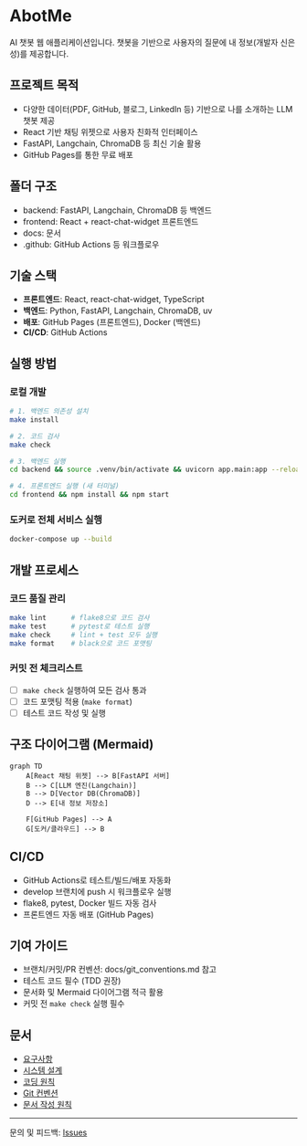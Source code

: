 # AbotMe

AI 챗봇 웹 애플리케이션입니다. 챗봇을 기반으로 사용자의 질문에 내 정보(개발자 신은성)를 제공합니다.

## 프로젝트 목적
- 다양한 데이터(PDF, GitHub, 블로그, LinkedIn 등) 기반으로 나를 소개하는 LLM 챗봇 제공
- React 기반 채팅 위젯으로 사용자 친화적 인터페이스
- FastAPI, Langchain, ChromaDB 등 최신 기술 활용
- GitHub Pages를 통한 무료 배포

## 폴더 구조

- backend: FastAPI, Langchain, ChromaDB 등 백엔드
- frontend: React + react-chat-widget 프론트엔드
- docs: 문서
- .github: GitHub Actions 등 워크플로우

## 기술 스택
- **프론트엔드**: React, react-chat-widget, TypeScript
- **백엔드**: Python, FastAPI, Langchain, ChromaDB, uv
- **배포**: GitHub Pages (프론트엔드), Docker (백엔드)
- **CI/CD**: GitHub Actions

## 실행 방법

### 로컬 개발
```bash
# 1. 백엔드 의존성 설치
make install

# 2. 코드 검사
make check

# 3. 백엔드 실행
cd backend && source .venv/bin/activate && uvicorn app.main:app --reload

# 4. 프론트엔드 실행 (새 터미널)
cd frontend && npm install && npm start
```

### 도커로 전체 서비스 실행
```bash
docker-compose up --build
```

## 개발 프로세스

### 코드 품질 관리
```bash
make lint      # flake8으로 코드 검사
make test      # pytest로 테스트 실행
make check     # lint + test 모두 실행
make format    # black으로 코드 포맷팅
```

### 커밋 전 체크리스트
- [ ] `make check` 실행하여 모든 검사 통과
- [ ] 코드 포맷팅 적용 (`make format`)
- [ ] 테스트 코드 작성 및 실행

## 구조 다이어그램 (Mermaid)
```mermaid
graph TD
    A[React 채팅 위젯] --> B[FastAPI 서버]
    B --> C[LLM 엔진(Langchain)]
    B --> D[Vector DB(ChromaDB)]
    D --> E[내 정보 저장소]
    
    F[GitHub Pages] --> A
    G[도커/클라우드] --> B
```

## CI/CD
- GitHub Actions로 테스트/빌드/배포 자동화
- develop 브랜치에 push 시 워크플로우 실행
- flake8, pytest, Docker 빌드 자동 검사
- 프론트엔드 자동 배포 (GitHub Pages)

## 기여 가이드
- 브랜치/커밋/PR 컨벤션: docs/git_conventions.md 참고
- 테스트 코드 필수 (TDD 권장)
- 문서화 및 Mermaid 다이어그램 적극 활용
- 커밋 전 `make check` 실행 필수

## 문서
- [요구사항](docs/requirements.md)
- [시스템 설계](docs/design.md)
- [코딩 원칙](docs/coding_principles.md)
- [Git 컨벤션](docs/git_conventions.md)
- [문서 작성 원칙](docs/documentation_principles.md)

---
문의 및 피드백: [Issues](https://github.com/your-repo/AbotMe/issues)
